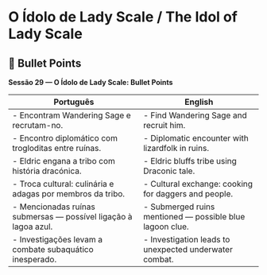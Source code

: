 # O Ídolo de Lady Scale / The Idol of Lady Scale
## 📌 Bullet Points  
**Sessão 29 — O Ídolo de Lady Scale: Bullet Points**

| Português | English |
|-----------|---------|
| - Encontram Wandering Sage e recrutam-no. | - Find Wandering Sage and recruit him. |
| - Encontro diplomático com trogloditas entre ruínas. | - Diplomatic encounter with lizardfolk in ruins. |
| - Eldric engana a tribo com história dracónica. | - Eldric bluffs tribe using Draconic tale. |
| - Troca cultural: culinária e adagas por membros da tribo. | - Cultural exchange: cooking for daggers and people. |
| - Mencionadas ruínas submersas — possível ligação à lagoa azul. | - Submerged ruins mentioned — possible blue lagoon clue. |
| - Investigações levam a combate subaquático inesperado. | - Investigation leads to unexpected underwater combat. |
